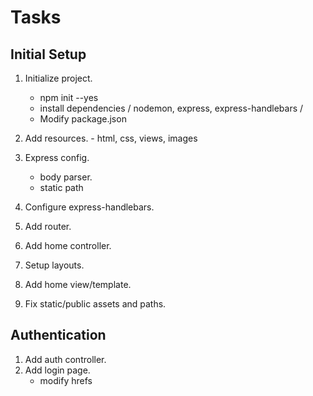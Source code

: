 # Tasks

## Initial Setup
1. Initialize project.
    * npm init --yes
    * install dependencies / nodemon, express, express-handlebars /
    * Modify package.json
2. Add resources. - html, css, views, images

3. Express config.
    * body parser.
    * static path
4. Configure express-handlebars.
5. Add router.
6. Add home controller.
7. Setup layouts.
8. Add home view/template.
9. Fix static/public assets and paths.

## Authentication
1. Add auth controller.
2. Add login page.
    * modify hrefs
    